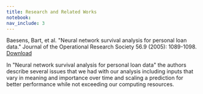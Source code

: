 ```yaml
---
title: Research and Related Works
notebook:
nav_include: 3
---
```



Baesens, Bart, et al. "Neural network survival analysis for personal
loan data." Journal of the Operational Research Society 56.9 (2005):
1089-1098.
<a href="research/Baesens.pdf">Download</a>

In "Neural network survival analysis for personal loan data" the authors
describe several issues that we had with our analysis including inputs
that vary in meaning and importance over time and scaling a prediction
for better performance while not exceeding our computing resources.
